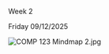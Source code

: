 Week 2

Friday 09/12/2025

![COMP 123 Mindmap 2.jpg](../../../../Downloads/COMP%20123%20Mindmap%202.jpg)